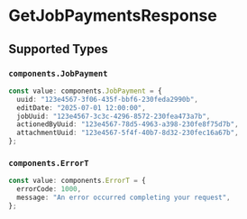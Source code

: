 # GetJobPaymentsResponse


## Supported Types

### `components.JobPayment`

```typescript
const value: components.JobPayment = {
  uuid: "123e4567-3f06-435f-bbf6-230feda2990b",
  editDate: "2025-07-01 12:00:00",
  jobUuid: "123e4567-3c3c-4296-8572-230fea473a7b",
  actionedByUuid: "123e4567-78d5-4963-a398-230fe8f75d7b",
  attachmentUuid: "123e4567-5f4f-40b7-8d32-230fec16a67b",
};
```

### `components.ErrorT`

```typescript
const value: components.ErrorT = {
  errorCode: 1000,
  message: "An error occurred completing your request",
};
```


